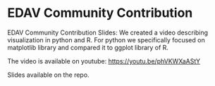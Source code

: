 # EDAV Community Contribution
EDAV Community Contribution Slides:
We created a video describing visualization in python and R. For python we specifically focused on 
matplotlib library and compared it to ggplot library of R.

The video is available on youtube:
https://youtu.be/phVKWXaAStY

Slides available on the repo.

